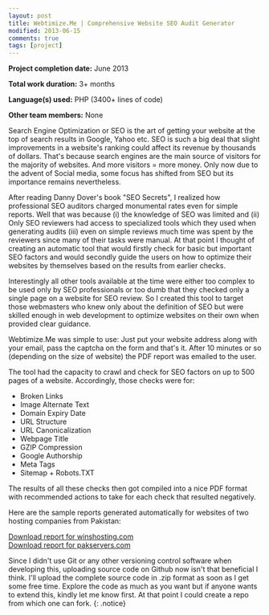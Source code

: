 ```yaml
---
layout: post
title: Webtimize.Me | Comprehensive Website SEO Audit Generator
modified: 2013-06-15
comments: true
tags: [project]
---
```



**Project completion date:** June 2013

**Total work duration:** 3+ months

**Language(s) used:** PHP (3400+ lines of code)

**Other team members:** None


Search Engine Optimization or SEO is the art of getting your website at the top of search results in Google, Yahoo etc. SEO is such a big deal that slight improvements in a website's ranking could affect its revenue by thousands of dollars. That's because search engines are the main source of visitors for the majority of websites. And more visitors = more money. Only now due to the advent of Social media, some focus has shifted from SEO but its importance remains nevertheless.

After reading Danny Dover's book "SEO Secrets", I realized how professional SEO auditors charged monumental rates even for simple reports. Well that was because (i) the knowledge of SEO was limited and (ii) Only SEO reviewers had access to specialized tools which they used when generating audits (iii) even on simple reviews much time was spent by the reviewers since many of their tasks were manual. At that point I thought of creating an automatic tool that would firstly check for basic but important SEO factors and would secondly guide the users on how to optimize their websites by themselves based on the results from earlier checks.

Interestingly all other tools available at the time were either too complex to be used only by SEO professionals or too dumb that they checked only a single page on a website for SEO review. So I created this tool to target those webmasters who knew only about the definition of SEO but were skilled enough in web development to optimize websites on their own when provided clear guidance.

Webtimize.Me was simple to use: Just put your website address along with your email, pass the captcha on the form and that's it. After 10 minutes or so (depending on the size of website) the PDF report was emailed to the user.

The tool had the capacity to crawl and check for SEO factors on up to 500 pages of a website. Accordingly, those checks were for:

* Broken Links
* Image Alternate Text
* Domain Expiry Date
* URL Structure
* URL Canonicalization
* Webpage Title
* GZIP Compression
* Google Authorship
* Meta Tags
* Sitemap + Robots.TXT

The results of all these checks then got compiled into a nice PDF format with recommended actions to take for each check that resulted negatively.
 
Here are the sample reports generated automatically for websites of two hosting companies from Pakistan:

<div markdown="0"><a href="/www.winshosting.com.pdf" class="btn">Download report for winshosting.com</a></div><div markdown="0"><a href="/pakservers.com.pdf" class="btn">Download report for pakservers.com</a></div>

Since I didn't use Git or any other versioning control software when developing this, uploading source code on Github now isn't that beneficial I think. I'll upload the complete source code in .zip format as soon as I get some free time. Explore the code as much as you want but if anyone wants to extend this, kindly let me know first. At that point I could create a repo from which one can fork.
{: .notice}
